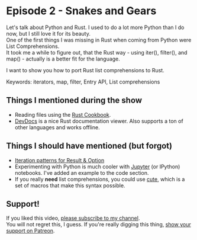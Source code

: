 # Episode 2 - Snakes and Gears

Let's talk about Python and Rust. I used to do a lot more Python than I do now, but I still love it for its beauty.  
One of the first things I was missing in Rust when coming from Python were List Comprehensions.  
It took me a while to figure out, that the Rust way - using iter(), filter(), and map() - actually is a better fit for the language.  

I want to show you how to port Rust list comprehensions to Rust.

Keywords: iterators, map, filter, Entry API, List comprehensions

## Things I mentioned during the show

* Reading files using the [Rust Cookbook](https://rust-lang-nursery.github.io/rust-cookbook/basics.html#ex-std-read-lines).
* [DevDocs](http://devdocs.io/) is a nice Rust documentation viewer. Also supports a ton of other languages and works offline.


## Things I should have mentioned (but forgot)

* [Iteration patterns for Result & Option](http://xion.io/post/code/rust-iter-patterns.html)
* Experimenting with Python is much cooler with [Jupyter](http://jupyter.org/) (or IPython) notebooks. I've added an example to the code section.
* If you really **need** list comprehensions, you could use [cute](https://crates.io/crates/cute), which is a set of macros that make this syntax possible.

## Support!

If you liked this video, [please subscribe to my channel](https://www.youtube.com/channel/UCZ_EWaQZCZuGGfnuqUoHujw).  
You will not regret this, I guess.
If you're really digging this thing, [show your support on Patreon](https://www.patreon.com/hellorust).
